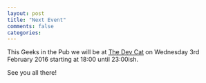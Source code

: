```yaml
---
layout: post
title: "Next Event"
comments: false
categories:
---
```

This Geeks in the Pub we will be at [The Dev Cat](http://www.devonshirecat.co.uk/) on Wednesday 3rd February 2016 starting at 18:00 until 23:00ish.

See you all there!
 